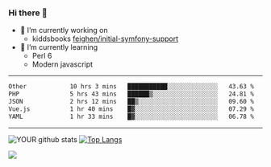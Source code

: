 ### Hi there 👋

- 🔭 I’m currently working on
  - kiddsbooks [feighen/initial-symfony-support](https://github.com/noondaysun/kiddsbooks.com/tree/feighen/initial-symfony-support)
- 🌱 I’m currently learning
  - Perl 6
  - Modern javascript

---
<!--START_SECTION:waka-->

```txt
Other            10 hrs 3 mins   ███████████░░░░░░░░░░░░░░   43.63 %
PHP              5 hrs 43 mins   ██████▒░░░░░░░░░░░░░░░░░░   24.81 %
JSON             2 hrs 12 mins   ██▒░░░░░░░░░░░░░░░░░░░░░░   09.60 %
Vue.js           1 hr 40 mins    █▓░░░░░░░░░░░░░░░░░░░░░░░   07.29 %
YAML             1 hr 33 mins    █▓░░░░░░░░░░░░░░░░░░░░░░░   06.78 %
```

<!--END_SECTION:waka-->
---
![YOUR github stats](https://github-readme-stats.vercel.app/api?username=noondaysun&show_icons=true&theme=onedark) [![Top Langs](https://github-readme-stats.vercel.app/api/top-langs/?username=noondaysun&layout=compact&theme=onedark)](https://github.com/anuraghazra/github-readme-stats)

[<img src="https://img.shields.io/badge/linkedin-%230077B5.svg?&style=for-the-badge&logo=linkedin&logoColor=white" />](https://www.linkedin.com/in/feighen-oosterbroek-9630a514a/)

<!--
**noondaysun/noondaysun** is a ✨ _special_ ✨ repository because its `README.md` (this file) appears on your GitHub profile.

Here are some ideas to get you started:

- 🔭 I’m currently working on ...
- 🌱 I’m currently learning ...
- 👯 I’m looking to collaborate on ...
- 🤔 I’m looking for help with ...
- 💬 Ask me about ...
- 📫 How to reach me: ...
- 😄 Pronouns: ...
- ⚡ Fun fact: ...
-->
